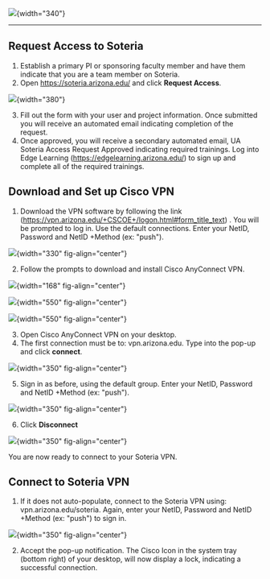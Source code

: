 ![](../../assets/cover.png){width="340"}

---

## Request Access to Soteria

1.  Establish a primary PI or sponsoring faculty member and have them indicate that you are a team member on Soteria.
2.  Open <https://soteria.arizona.edu/> and click **Request Access**.

![](../../assets/SoteriaAccess1.png){width="380"}

3.  Fill out the form with your user and project information. Once submitted you will receive an automated email indicating completion of the request.
4.  Once approved, you will receive a secondary automated email, UA Soteria Access Request Approved indicating required trainings. Log into Edge Learning (<https://edgelearning.arizona.edu/>) to sign up and complete all of the required trainings.

## Download and Set up Cisco VPN

1.  Download the VPN software by following the link (<https://vpn.arizona.edu/+CSCOE+/logon.html#form_title_text>) . You will be prompted to log in. Use the default connections. Enter your NetID, Password and NetID +Method (ex: "push").

![](../../assets/Cisco1.png){width="330" fig-align="center"}

2.  Follow the prompts to download and install Cisco AnyConnect VPN.

![](../../assets/CiscoDown1.png){width="168" fig-align="center"}

![](../../assets/CiscoDown2.png){width="550" fig-align="center"}

![](../../assets/CiscoDown3.png){width="550" fig-align="center"}

3.  Open Cisco AnyConnect VPN on your desktop.
4.  The first connection must be to: vpn.arizona.edu. Type into the pop-up and click **connect**.

![](../../assets/Cisco2-01.png){width="350" fig-align="center"}

5.  Sign in as before, using the default group. Enter your NetID, Password and NetID +Method (ex: "push").

![](../../assets/Cisco3.png){width="350" fig-align="center"}

6.  Click **Disconnect**

![](../../assets/Cisco4.png){width="350" fig-align="center"}

You are now ready to connect to your Soteria VPN.

## Connect to Soteria VPN

1.  If it does not auto-populate, connect to the Soteria VPN using: vpn.arizona.edu/soteria. Again, enter your NetID, Password and NetID +Method (ex: "push") to sign in.

![](../../assets/SoteriaVPN1.png){width="350" fig-align="center"}

2.  Accept the pop-up notification. The Cisco Icon in the system tray (bottom right) of your desktop, will now display a lock, indicating a successful connection.
